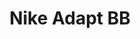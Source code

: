 ---
title: Nike Adapt BB
description: W...
weight: 4
fpgallery:
    galleryShow: true
    galleryTitle: Nike Adapt BB
    galleryDesc: Voice ordering experience
    galleryThumbnail: casestudy-thumb-nike.png
    galleryClass: workgallery-nike
tags:
---